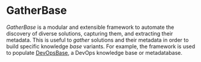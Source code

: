 # GatherBase

*GatherBase* is a modular and extensible framework to automate the discovery of diverse solutions, capturing them, and extracting their metadata.
This is useful to *gather* solutions and their metadata in order to build specific knowledge *base* variants.
For example, the framework is used to populate [DevOpsBase](https://github.com/devopsbase/devopsbase), a DevOps knowledge base or metadatabase.
